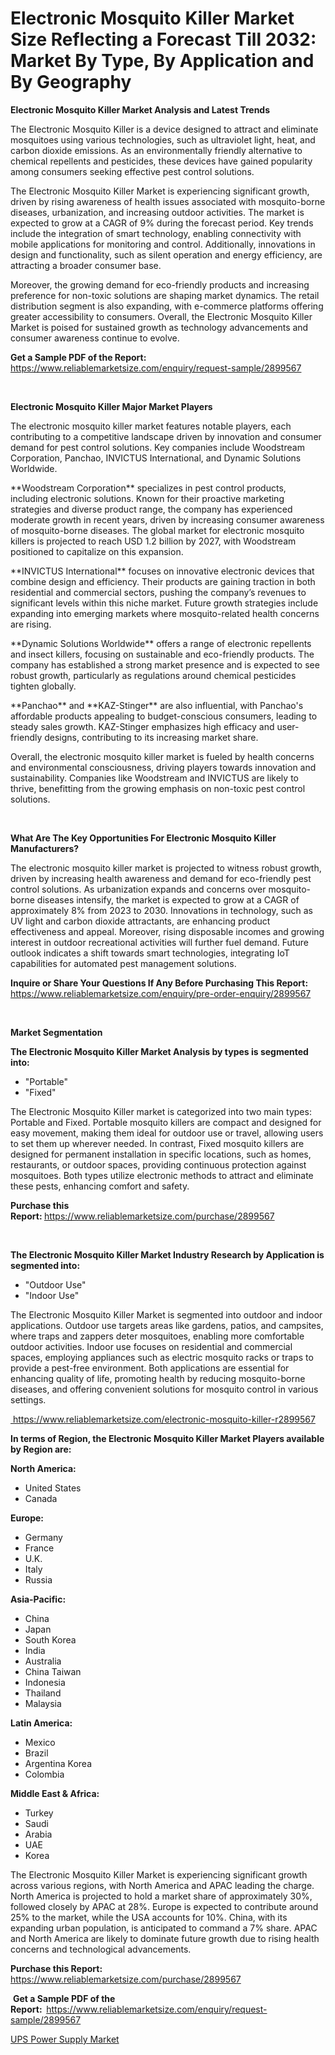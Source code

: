 <p><h1>Electronic Mosquito Killer Market Size Reflecting a Forecast Till 2032: Market By Type, By Application and By Geography</h1></p><p><strong>Electronic Mosquito Killer Market Analysis and Latest Trends</strong></p>
<p><p>The Electronic Mosquito Killer is a device designed to attract and eliminate mosquitoes using various technologies, such as ultraviolet light, heat, and carbon dioxide emissions. As an environmentally friendly alternative to chemical repellents and pesticides, these devices have gained popularity among consumers seeking effective pest control solutions. </p><p>The Electronic Mosquito Killer Market is experiencing significant growth, driven by rising awareness of health issues associated with mosquito-borne diseases, urbanization, and increasing outdoor activities. The market is expected to grow at a CAGR of 9% during the forecast period. Key trends include the integration of smart technology, enabling connectivity with mobile applications for monitoring and control. Additionally, innovations in design and functionality, such as silent operation and energy efficiency, are attracting a broader consumer base. </p><p>Moreover, the growing demand for eco-friendly products and increasing preference for non-toxic solutions are shaping market dynamics. The retail distribution segment is also expanding, with e-commerce platforms offering greater accessibility to consumers. Overall, the Electronic Mosquito Killer Market is poised for sustained growth as technology advancements and consumer awareness continue to evolve.</p></p>
<p><strong>Get a Sample PDF of the Report:&nbsp;</strong> <a href="https://www.reliablemarketsize.com/enquiry/request-sample/2899567?utm_campaign=2459&utm_medium=2&utm_source=Github&utm_content=ia&utm_term=16032025&utm_id=electronic-mosquito-killer">https://www.reliablemarketsize.com/enquiry/request-sample/2899567</a></p>
<p>&nbsp;</p>
<p><strong>Electronic Mosquito Killer Major Market Players</strong></p>
<p><p>The electronic mosquito killer market features notable players, each contributing to a competitive landscape driven by innovation and consumer demand for pest control solutions. Key companies include Woodstream Corporation, Panchao, INVICTUS International, and Dynamic Solutions Worldwide.</p><p>**Woodstream Corporation** specializes in pest control products, including electronic solutions. Known for their proactive marketing strategies and diverse product range, the company has experienced moderate growth in recent years, driven by increasing consumer awareness of mosquito-borne diseases. The global market for electronic mosquito killers is projected to reach USD 1.2 billion by 2027, with Woodstream positioned to capitalize on this expansion.</p><p>**INVICTUS International** focuses on innovative electronic devices that combine design and efficiency. Their products are gaining traction in both residential and commercial sectors, pushing the company’s revenues to significant levels within this niche market. Future growth strategies include expanding into emerging markets where mosquito-related health concerns are rising.</p><p>**Dynamic Solutions Worldwide** offers a range of electronic repellents and insect killers, focusing on sustainable and eco-friendly products. The company has established a strong market presence and is expected to see robust growth, particularly as regulations around chemical pesticides tighten globally.</p><p>**Panchao** and **KAZ-Stinger** are also influential, with Panchao's affordable products appealing to budget-conscious consumers, leading to steady sales growth. KAZ-Stinger emphasizes high efficacy and user-friendly designs, contributing to its increasing market share.</p><p>Overall, the electronic mosquito killer market is fueled by health concerns and environmental consciousness, driving players towards innovation and sustainability. Companies like Woodstream and INVICTUS are likely to thrive, benefitting from the growing emphasis on non-toxic pest control solutions.</p></p>
<p>&nbsp;</p>
<p><strong>What Are The Key Opportunities For Electronic Mosquito Killer Manufacturers?</strong></p>
<p><p>The electronic mosquito killer market is projected to witness robust growth, driven by increasing health awareness and demand for eco-friendly pest control solutions. As urbanization expands and concerns over mosquito-borne diseases intensify, the market is expected to grow at a CAGR of approximately 8% from 2023 to 2030. Innovations in technology, such as UV light and carbon dioxide attractants, are enhancing product effectiveness and appeal. Moreover, rising disposable incomes and growing interest in outdoor recreational activities will further fuel demand. Future outlook indicates a shift towards smart technologies, integrating IoT capabilities for automated pest management solutions.</p></p>
<p><strong>Inquire or Share Your Questions If Any Before Purchasing This Report:</strong> <a href="https://www.reliablemarketsize.com/enquiry/pre-order-enquiry/2899567?utm_campaign=2459&utm_medium=2&utm_source=Github&utm_content=ia&utm_term=16032025&utm_id=electronic-mosquito-killer">https://www.reliablemarketsize.com/enquiry/pre-order-enquiry/2899567</a></p>
<p>&nbsp;</p>
<p><strong>Market Segmentation</strong></p>
<p><strong>The Electronic Mosquito Killer Market Analysis by types is segmented into:</strong></p>
<p><ul><li>"Portable"</li><li>"Fixed"</li></ul></p>
<p><p>The Electronic Mosquito Killer market is categorized into two main types: Portable and Fixed. Portable mosquito killers are compact and designed for easy movement, making them ideal for outdoor use or travel, allowing users to set them up wherever needed. In contrast, Fixed mosquito killers are designed for permanent installation in specific locations, such as homes, restaurants, or outdoor spaces, providing continuous protection against mosquitoes. Both types utilize electronic methods to attract and eliminate these pests, enhancing comfort and safety.</p></p>
<p><strong>Purchase this Report:&nbsp;</strong><a href="https://www.reliablemarketsize.com/purchase/2899567?utm_campaign=2459&utm_medium=2&utm_source=Github&utm_content=ia&utm_term=16032025&utm_id=electronic-mosquito-killer">https://www.reliablemarketsize.com/purchase/2899567</a></p>
<p>&nbsp;</p>
<p><strong>The Electronic Mosquito Killer Market Industry Research by Application is segmented into:</strong></p>
<p><ul><li>"Outdoor Use"</li><li>"Indoor Use"</li></ul></p>
<p><p>The Electronic Mosquito Killer Market is segmented into outdoor and indoor applications. Outdoor use targets areas like gardens, patios, and campsites, where traps and zappers deter mosquitoes, enabling more comfortable outdoor activities. Indoor use focuses on residential and commercial spaces, employing appliances such as electric mosquito racks or traps to provide a pest-free environment. Both applications are essential for enhancing quality of life, promoting health by reducing mosquito-borne diseases, and offering convenient solutions for mosquito control in various settings.</p></p>
<p><a href="https://www.reliablemarketsize.com/electronic-mosquito-killer-r2899567?utm_campaign=2459&utm_medium=2&utm_source=Github&utm_content=ia&utm_term=16032025&utm_id=electronic-mosquito-killer">&nbsp;https://www.reliablemarketsize.com/electronic-mosquito-killer-r2899567</a></p>
<p><strong>In terms of Region, the Electronic Mosquito Killer Market Players available by Region are:</strong></p>
<p>
    <p> <strong> North America: </strong>
        <ul>
            <li>United States</li>
            <li>Canada</li>
        </ul>
        </p> 
    <p> <strong> Europe: </strong>
        <ul>
            <li>Germany</li>
            <li>France</li>
            <li>U.K.</li>
            <li>Italy</li>
            <li>Russia</li>
        </ul>
        </p> 
    <p> <strong> Asia-Pacific: </strong>
        <ul>
            <li>China</li>
            <li>Japan</li>
            <li>South Korea</li>
            <li>India</li>
            <li>Australia</li>
            <li>China Taiwan</li>
            <li>Indonesia</li>
            <li>Thailand</li>
            <li>Malaysia</li>
        </ul>
        </p> 
    <p> <strong> Latin America: </strong>
        <ul>
            <li>Mexico</li>
            <li>Brazil</li>
            <li>Argentina Korea</li>
            <li>Colombia</li>
        </ul>
        </p> 
    <p> <strong> Middle East & Africa: </strong>
        <ul>
            <li>Turkey</li>
            <li>Saudi</li>
            <li>Arabia</li>
            <li>UAE</li>
            <li>Korea</li>
        </ul>
    </p>
    </p>
<p><p>The Electronic Mosquito Killer Market is experiencing significant growth across various regions, with North America and APAC leading the charge. North America is projected to hold a market share of approximately 30%, followed closely by APAC at 28%. Europe is expected to contribute around 25% to the market, while the USA accounts for 10%. China, with its expanding urban population, is anticipated to command a 7% share. APAC and North America are likely to dominate future growth due to rising health concerns and technological advancements.</p></p>
<p><strong>Purchase this Report: </strong><a href="https://www.reliablemarketsize.com/purchase/2899567?utm_campaign=2459&utm_medium=2&utm_source=Github&utm_content=ia&utm_term=16032025&utm_id=electronic-mosquito-killer">https://www.reliablemarketsize.com/purchase/2899567</a></p>
<p>&nbsp;<strong>Get a Sample PDF of the Report:&nbsp;&nbsp;</strong><a href="https://www.reliablemarketsize.com/enquiry/request-sample/2899567?utm_campaign=2459&utm_medium=2&utm_source=Github&utm_content=ia&utm_term=16032025&utm_id=electronic-mosquito-killer">https://www.reliablemarketsize.com/enquiry/request-sample/2899567</a></p>
<p><strong></strong></p>
<p><p><a href="https://github.com/hartsockdonnette82/Market-Research-Report-List-1/blob/main/ups-power-supply-market.md?utm_campaign=2459&utm_medium=2&utm_source=Github&utm_content=ia&utm_term=16032025&utm_id=electronic-mosquito-killer">UPS Power Supply Market</a></p></p>
